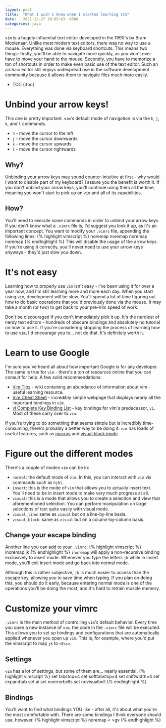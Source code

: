 ```yaml
---
layout: post
title:  "What I wish I knew when I started learning Vim"
date:   2021-12-27 18:05:43 -0500
categories: java
---
```

`vim` is a hugely influential text editor developed in the 1990's by Bram
Moolenaar. Unlike most modern text editors, there was no way to use a mouse.
Everything was done via keyboard shortcuts. This means two things: firstly,
you'll be able to navigate more quickly, as you won't ever have to move your
hand to the mouse. Secondly, you have to memorize a ton of shortcuts in order
to make even basic use of the text editor. Such an archaic editor still enjoys
widespread use in the software development community because it allows them to
navigate files much more easily. 

* TOC
{:toc}

# Unbind your arrow keys!
This one is pretty important. `vim`'s default mode of navigation is via
the `h`, `j`, `k`, and `l` commands.
- `h` - move the cursor to the left
- `j` - move the cursor downwards
- `k` - move the cursor upwards
- `l` - move the cursor rightwards

## Why?
Unbinding your arrow keys may sound counter-intuitive at first - why would I
want to disable part of my keyboard? I assure you the benefit is worth it. If
you don't unbind your arrow keys, you'll continue using them all the time,
meaning you won't start to pick up on `vim` and all of its capabilities.

## How?
You'll need to execute some commands in order to unbind your arrow keys. If
you don't know what a `.vimrc` file is, I'd suggest you look it up, as it's
an important concept. You want to modify your `.vimrc` file, appending the
following lines:
{% highlight vimscript %}
noremap <Up> <Nop>
noremap <Down> <Nop>
noremap <Left> <Nop>
noremap <Right> <Nop>
{% endhighlight %}
This will disable the usage of the arrow keys. If you're using it correctly,
you'll never need to use your arrow keys anyways - they'd just slow you down.

# It's not easy
Learning how to properly use `vim` isn't easy - I've been using it for over
a year now, and I'm still learning more and more each day. When you start
using `vim`, development will be slow. You'll spend a lot of time figuring out
how to do basic operations that you'd previously done via the mouse. It may
take a month (or two) to get back to your pre-Vim speed of work.

Don't be discouraged if you don't immediately pick it up. It's the nerdiest of
nerdy text editors - hundreds of obscure bindings and absolutely no tutorial
on how to use it. If you're considering stopping the process of learning how
to use `vim`, I'd encourage you to... not do that. It's definitely worth it.

# Learn to use Google
I'm sure you've heard all about how important Google is for any developer.
The same is true for `vim` - there's a ton of resources online that you can
consult for help. A few solid recommendations:
- [Vim Tips][vim_tips] - wiki containing an abundance of information about
  vim - useful learning resource.
- [Vim Cheat Sheet][vim_cheat_sheet] - incredibly simple webpage that displays
  nearly all the important bindings in `vim`.
- [vi Complete Key Binding List][vi_binds] - key bindings for vim's predecessor,
  `vi`. Most of these carry over to `vim`.

If you're trying to do something that seems simple but is incredibly
time-consuming, there's probably a better way to be doing it. `vim` has
loads of useful features, such as [macros][macros] and [visual block mode][vbm].

# Figure out the different modes
There's a couple of modes `vim` can be in:
- `normal`: the default mode of `vim`. In this, you can interact with `vim`
  via commands such as `hjkl`.
- `insert`: this is the mode of `vim` that allows you to actually insert text.
  You'll need to be in insert mode to make very much progress at all.
- `visual`: this is a mode that allows you to create a selection and view
  that aforementioned selection. You can perform manipulation on large selections
  of text quite easily with visual mode.
- `visual_line`: same as `visual` but on a line-by-line basis.
- `visual_block`: same as `visual` but on a column-by-column basis.

## Change your escape binding
Another line you can add to your `.vimrc`:
{% highlight vimscript %}
inoremap jk <Esc>
{% endhighlight %}
`inoremap` will apply a non-recursive binding exclusively to insert mode.
Whenever you type the letters `jk` while in insert mode, you'll exit insert
mode and go back into normal mode. 

Although this is rather subjective, `jk` is much easier to access than the
escape key, allowing you to save time when typing. If you plan on doing this,
you should do it early, because entering normal mode is one of the operations
you'll be doing the most, and it's hard to retrain muscle memory.

# Customize your vimrc
`.vimrc` is the main method of controlling `vim`'s default behavior. Every
time you open a new instance of `vim`, the code in the `.vimrc` file will
be executed. This allows you to set up bindings and configurations that are
automatically applied whenever you open up `vim`. This is, for example, where
you'd put the vimscript to map `jk` to `<Esc>`.

## Settings
`vim` has a lot of settings, but some of them are... nearly essential.
{% highlight vimscript %}
set tabstop=4
set softtabstop=4
set shiftwidth=4
set expandtab
set ai
set noerrorbells
set novisualbell
{% endhighlight %}

## Bindings
You'll want to find what bindings YOU like - after all, it's about what you're
the most comfortable with. There are some bindings I think everyone should
use, however.
{% highlight vimscript %}
noremap < <gv
noremap > >gv
{% endhighlight %}

[vim_tips]: https://vim.fandom.com/wiki/Vim_Tips_Wiki
[vim_cheat_sheet]: https://vim.rtorr.com
[vi_binds]: https://hea-www.harvard.edu/~fine/Tech/vi.html
[macros]: https://vim.fandom.com/wiki/Macros
[vbm]: https://stackoverflow.com/questions/41670493/visual-block-edit-in-vim
